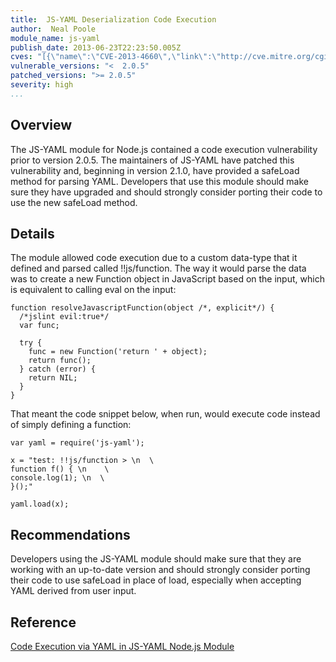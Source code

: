 ```yaml
---
title:  JS-YAML Deserialization Code Execution
author:  Neal Poole
module_name: js-yaml
publish_date: 2013-06-23T22:23:50.005Z
cves: "[{\"name\":\"CVE-2013-4660\",\"link\":\"http://cve.mitre.org/cgi-bin/cvename.cgi?name=CVE-2013-4660\"}]"
vulnerable_versions: "<  2.0.5"
patched_versions: ">= 2.0.5"
severity: high
...
```


## Overview
The JS-YAML module for Node.js contained a code execution vulnerability prior to version 2.0.5. The maintainers of JS-YAML have patched this vulnerability and, beginning in version 2.1.0, have provided a safeLoad method for parsing YAML. Developers that use this module should make sure they have upgraded and should strongly consider porting their code to use the new safeLoad method. 

## Details
The module allowed code execution due to a custom data-type that it defined and parsed called !!js/function. The way it would parse the data was to create a new Function object in JavaScript based on the input, which is equivalent to calling eval on the input:

```
function resolveJavascriptFunction(object /*, explicit*/) {
  /*jslint evil:true*/
  var func;

  try {
    func = new Function('return ' + object);
    return func();
  } catch (error) {
    return NIL;
  }
}
```
That meant the code snippet below, when run, would execute code instead of simply defining a function:

```
var yaml = require('js-yaml');

x = "test: !!js/function > \n  \
function f() { \n    \
console.log(1); \n  \
}();"

yaml.load(x);
``` 

 ## Recommendations
Developers using the JS-YAML module should make sure that they are working with an up-to-date version and should strongly consider porting their code to use safeLoad in place of load, especially when accepting YAML derived from user input.

## Reference
[Code Execution via YAML in JS-YAML Node.js Module](https://nealpoole.com/blog/2013/06/code-execution-via-yaml-in-js-yaml-nodejs-module/)
